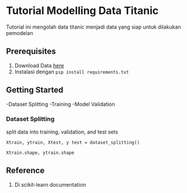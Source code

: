 # Tutorial Modelling Data Titanic

Tutorial ini mengolah data titanic menjadi data yang siap untuk dilakukan pemodelan

## Prerequisites

1. Download Data [here](https://www.kaggle.com/c/titanic/data)
2. Instalasi dengan `pip install requirements.txt`

## Getting Started
-Dataset Splitting
-Training
-Model Validation

### Dataset Splitting

split data into training, validation, and test sets
``` code
Xtrain, ytrain, Xtest, y test = dataset_splitting()

Xtrain.shape, ytrain.shape
```

## Reference
1. Di scikit-learn documentation